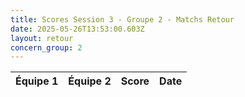 ```yaml
---
title: Scores Session 3 - Groupe 2 - Matchs Retour
date: 2025-05-26T13:53:00.603Z
layout: retour
concern_group: 2
---
```




| Équipe 1 | Équipe 2 | Score | Date |
|----------|----------|-------|------|

